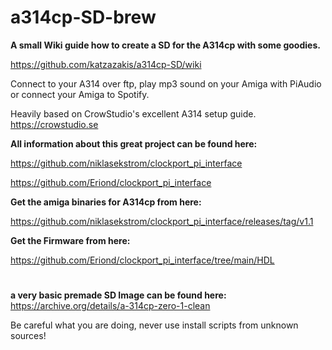 # a314cp-SD-brew
**A small Wiki guide how to create a SD for the A314cp with some goodies.**

https://github.com/katzazakis/a314cp-SD/wiki

Connect to your A314 over ftp, play mp3 sound on your Amiga with PiAudio or connect your Amiga to Spotify.

Heavily based on CrowStudio's excellent A314 setup guide. https://crowstudio.se

**All information about this great project can be found here:**

https://github.com/niklasekstrom/clockport_pi_interface

https://github.com/Eriond/clockport_pi_interface

**Get the amiga binaries for A314cp from here:**

https://github.com/niklasekstrom/clockport_pi_interface/releases/tag/v1.1

**Get the Firmware from here:**

https://github.com/Eriond/clockport_pi_interface/tree/main/HDL
#
**a very basic premade SD Image can be found here:**
https://archive.org/details/a-314cp-zero-1-clean

Be careful what you are doing, never use install scripts from unknown sources!
